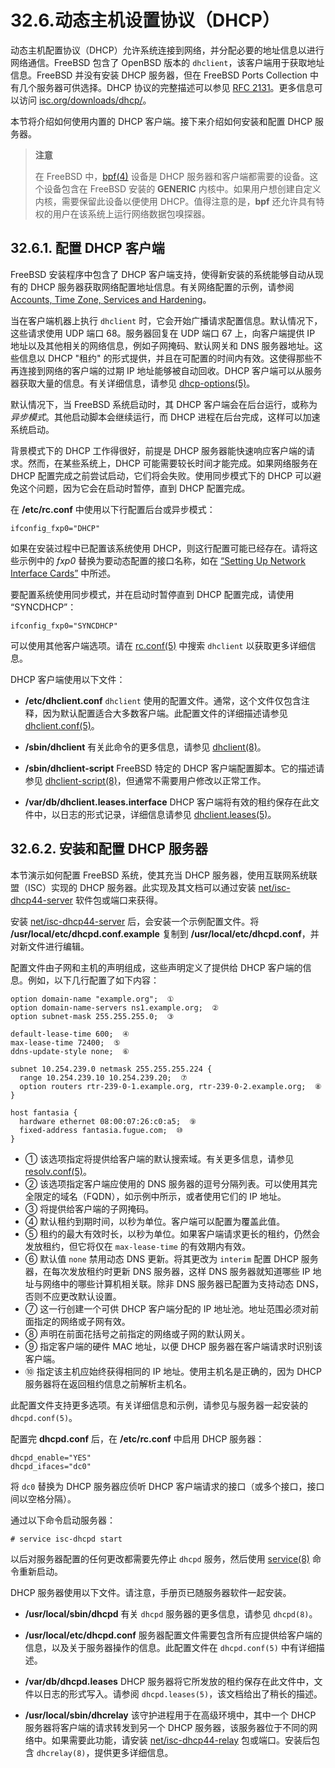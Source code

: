 # 32.6.动态主机设置协议（DHCP）

动态主机配置协议（DHCP）允许系统连接到网络，并分配必要的地址信息以进行网络通信。FreeBSD 包含了 OpenBSD 版本的 `dhclient`，该客户端用于获取地址信息。FreeBSD 并没有安装 DHCP 服务器，但在 FreeBSD Ports Collection 中有几个服务器可供选择。DHCP 协议的完整描述可以参见 [RFC 2131](http://www.freesoft.org/CIE/RFC/2131/)。更多信息可以访问 [isc.org/downloads/dhcp/](http://www.isc.org/downloads/dhcp/)。

本节将介绍如何使用内置的 DHCP 客户端。接下来介绍如何安装和配置 DHCP 服务器。

>**注意**
>
>在 FreeBSD 中，[bpf(4)](https://man.freebsd.org/cgi/man.cgi?query=bpf&sektion=4&format=html) 设备是 DHCP 服务器和客户端都需要的设备。这个设备包含在 FreeBSD 安装的 **GENERIC** 内核中。如果用户想创建自定义内核，需要保留此设备以便使用 DHCP。值得注意的是，**bpf** 还允许具有特权的用户在该系统上运行网络数据包嗅探器。

## 32.6.1. 配置 DHCP 客户端

FreeBSD 安装程序中包含了 DHCP 客户端支持，使得新安装的系统能够自动从现有的 DHCP 服务器获取网络配置地址信息。有关网络配置的示例，请参阅 [Accounts, Time Zone, Services and Hardening](https://docs.freebsd.org/en/books/handbook/bsdinstall/#bsdinstall-post)。

当在客户端机器上执行 `dhclient` 时，它会开始广播请求配置信息。默认情况下，这些请求使用 UDP 端口 68。服务器回复在 UDP 端口 67 上，向客户端提供 IP 地址以及其他相关的网络信息，例如子网掩码、默认网关和 DNS 服务器地址。这些信息以 DHCP "租约" 的形式提供，并且在可配置的时间内有效。这使得那些不再连接到网络的客户端的过期 IP 地址能够被自动回收。DHCP 客户端可以从服务器获取大量的信息。有关详细信息，请参见 [dhcp-options(5)](https://man.freebsd.org/cgi/man.cgi?query=dhcp-options&sektion=5&format=html)。

默认情况下，当 FreeBSD 系统启动时，其 DHCP 客户端会在后台运行，或称为 *异步模式*。其他启动脚本会继续运行，而 DHCP 进程在后台完成，这样可以加速系统启动。

背景模式下的 DHCP 工作得很好，前提是 DHCP 服务器能快速响应客户端的请求。然而，在某些系统上，DHCP 可能需要较长时间才能完成。如果网络服务在 DHCP 配置完成之前尝试启动，它们将会失败。使用同步模式下的 DHCP 可以避免这个问题，因为它会在启动时暂停，直到 DHCP 配置完成。

在 **/etc/rc.conf** 中使用以下行配置后台或异步模式：

```
ifconfig_fxp0="DHCP"
```

如果在安装过程中已配置该系统使用 DHCP，则这行配置可能已经存在。请将这些示例中的 *fxp0* 替换为要动态配置的接口名称，如在 [“Setting Up Network Interface Cards”](https://docs.freebsd.org/en/books/handbook/config/#config-network-setup) 中所述。

要配置系统使用同步模式，并在启动时暂停直到 DHCP 配置完成，请使用 “SYNCDHCP”：

```
ifconfig_fxp0="SYNCDHCP"
```

可以使用其他客户端选项。请在 [rc.conf(5)](https://man.freebsd.org/cgi/man.cgi?query=rc.conf&sektion=5&format=html) 中搜索 `dhclient` 以获取更多详细信息。

DHCP 客户端使用以下文件：

* **/etc/dhclient.conf**
  `dhclient` 使用的配置文件。通常，这个文件仅包含注释，因为默认配置适合大多数客户端。此配置文件的详细描述请参见 [dhclient.conf(5)](https://man.freebsd.org/cgi/man.cgi?query=dhclient.conf&sektion=5&format=html)。

* **/sbin/dhclient**
  有关此命令的更多信息，请参见 [dhclient(8)](https://man.freebsd.org/cgi/man.cgi?query=dhclient&sektion=8&format=html)。

* **/sbin/dhclient-script**
  FreeBSD 特定的 DHCP 客户端配置脚本。它的描述请参见 [dhclient-script(8)](https://man.freebsd.org/cgi/man.cgi?query=dhclient-script&sektion=8&format=html)，但通常不需要用户修改以正常工作。

* **/var/db/dhclient.leases.interface**
  DHCP 客户端将有效的租约保存在此文件中，以日志的形式记录，详细信息请参见 [dhclient.leases(5)](https://man.freebsd.org/cgi/man.cgi?query=dhclient.leases&sektion=5&format=html)。

## 32.6.2. 安装和配置 DHCP 服务器

本节演示如何配置 FreeBSD 系统，使其充当 DHCP 服务器，使用互联网系统联盟（ISC）实现的 DHCP 服务器。此实现及其文档可以通过安装 [net/isc-dhcp44-server](https://cgit.freebsd.org/ports/tree/net/isc-dhcp44-server/) 软件包或端口来获得。

安装 [net/isc-dhcp44-server](https://cgit.freebsd.org/ports/tree/net/isc-dhcp44-server/) 后，会安装一个示例配置文件。将 **/usr/local/etc/dhcpd.conf.example** 复制到 **/usr/local/etc/dhcpd.conf**，并对新文件进行编辑。

配置文件由子网和主机的声明组成，这些声明定义了提供给 DHCP 客户端的信息。例如，以下几行配置了如下内容：

```
option domain-name "example.org";  ①
option domain-name-servers ns1.example.org;  ②
option subnet-mask 255.255.255.0;  ③

default-lease-time 600;  ④
max-lease-time 72400;  ⑤
ddns-update-style none;  ⑥

subnet 10.254.239.0 netmask 255.255.255.224 {
  range 10.254.239.10 10.254.239.20;  ⑦
  option routers rtr-239-0-1.example.org, rtr-239-0-2.example.org;  ⑧
}

host fantasia {
  hardware ethernet 08:00:07:26:c0:a5;  ⑨
  fixed-address fantasia.fugue.com;  ⑩
}
```

- ① 该选项指定将提供给客户端的默认搜索域。有关更多信息，请参见 [resolv.conf(5)](https://man.freebsd.org/cgi/man.cgi?query=resolv.conf&sektion=5&format=html)。        
- ② 该选项指定客户端应使用的 DNS 服务器的逗号分隔列表。可以使用其完全限定的域名（FQDN），如示例中所示，或者使用它们的 IP 地址。                                                                        
- ③ 将提供给客户端的子网掩码。                                                                                                                               
- ④ 默认租约到期时间，以秒为单位。客户端可以配置为覆盖此值。                                                                                                                
- ⑤ 租约的最大有效时长，以秒为单位。如果客户端请求更长的租约，仍然会发放租约，但它将仅在 `max-lease-time` 的有效期内有效。                                                                        
- ⑥ 默认值 `none` 禁用动态 DNS 更新。将其更改为 `interim` 配置 DHCP 服务器，在每次发放租约时更新 DNS 服务器，这样 DNS 服务器就知道哪些 IP 地址与网络中的哪些计算机相关联。除非 DNS 服务器已配置为支持动态 DNS，否则不应更改默认设置。 
- ⑦ 这一行创建一个可供 DHCP 客户端分配的 IP 地址池。地址范围必须对前面指定的网络或子网有效。                                                                                           
- ⑧ 声明在前面花括号之前指定的网络或子网的默认网关。                                                                                                                    
- ⑨ 指定客户端的硬件 MAC 地址，以便 DHCP 服务器在客户端请求时识别该客户端。                                                                                                   
- ⑩ 指定该主机应始终获得相同的 IP 地址。使用主机名是正确的，因为 DHCP 服务器将在返回租约信息之前解析主机名。                                                                                   

此配置文件支持更多选项。有关详细信息和示例，请参见与服务器一起安装的 `dhcpd.conf(5)`。

配置完 **dhcpd.conf** 后，在 **/etc/rc.conf** 中启用 DHCP 服务器：

```
dhcpd_enable="YES"
dhcpd_ifaces="dc0"
```

将 `dc0` 替换为 DHCP 服务器应侦听 DHCP 客户端请求的接口（或多个接口，接口间以空格分隔）。

通过以下命令启动服务器：

```
# service isc-dhcpd start
```

以后对服务器配置的任何更改都需要先停止 `dhcpd` 服务，然后使用 [service(8)](https://man.freebsd.org/cgi/man.cgi?query=service&sektion=8&format=html) 命令重新启动。

DHCP 服务器使用以下文件。请注意，手册页已随服务器软件一起安装。

* **/usr/local/sbin/dhcpd**
  有关 `dhcpd` 服务器的更多信息，请参见 `dhcpd(8)`。

* **/usr/local/etc/dhcpd.conf**
  服务器配置文件需要包含所有应提供给客户端的信息，以及关于服务器操作的信息。此配置文件在 `dhcpd.conf(5)` 中有详细描述。

* **/var/db/dhcpd.leases**
  DHCP 服务器将它所发放的租约保存在此文件中，文件以日志的形式写入。请参阅 `dhcpd.leases(5)`，该文档给出了稍长的描述。

* **/usr/local/sbin/dhcrelay**
  该守护进程用于在高级环境中，其中一个 DHCP 服务器将客户端的请求转发到另一个 DHCP 服务器，该服务器位于不同的网络中。如果需要此功能，请安装 [net/isc-dhcp44-relay](https://cgit.freebsd.org/ports/tree/net/isc-dhcp44-relay/) 包或端口。安装后包含 `dhcrelay(8)`，提供更多详细信息。
